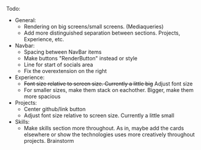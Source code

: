 
Todo:
- General:
    - Rendering on big screens/small screens. (Mediaqueries)
    - Add more distinguished separation between sections. Projects, Experience, etc.
- Navbar:
    - Spacing between NavBar items
    - Make buttons "RenderButton" instead or style
    - Line for start of socials area
    - Fix the overextension on the right
- Experience:
    - ~~Font size relative to screen size. Currently a little big~~ Adjust font size
    - For smaller sizes, make them stack on eachother. Bigger, make them more spacious
- Projects:
    - Center github/link button
    - Adjust font size relative to screen size. Currently a little small
- Skills:
    - Make skills section more throughout. As in, maybe add the cards elsewhere or show the technologies uses more creatively throughout projects. Brainstorm
